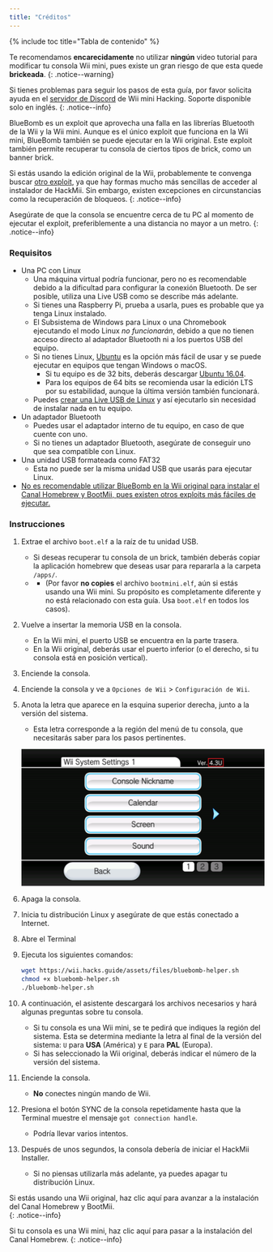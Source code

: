 ```yaml
---
title: "Créditos"
---
```


{% include toc title="Tabla de contenido" %}

Te recomendamos **encarecidamente** no utilizar **ningún** video tutorial para modificar tu consola Wii mini, pues existe un gran riesgo de que esta quede **brickeada**.
{: .notice--warning}

Si tienes problemas para seguir los pasos de esta guía, por favor solicita ayuda en el [servidor de Discord](https://discord.gg/6ryxnkS) de Wii mini Hacking. Soporte disponible solo en inglés.
{: .notice--info}

BlueBomb es un exploit que aprovecha una falla en las librerías Bluetooth de la Wii y la Wii mini. Aunque es el único exploit que funciona en la Wii mini, BlueBomb también se puede ejecutar en la Wii original. Este exploit también permite recuperar tu consola de ciertos tipos de brick, como un banner brick.

Si estás usando la edición original de la Wii, probablemente te convenga buscar [otro exploit](get-started), ya que hay formas mucho más sencillas de acceder al instalador de HackMii. Sin embargo, existen excepciones en circunstancias como la recuperación de bloqueos.
{: .notice--info}

Asegúrate de que la consola se encuentre cerca de tu PC al momento de ejecutar el exploit, preferiblemente a una distancia no mayor a un metro.
{: .notice--info}

### Requisitos

* Una PC con Linux
    * Una máquina virtual podría funcionar, pero no es recomendable debido a la dificultad para configurar la conexión Bluetooth. De ser posible, utiliza una Live USB como se describe más adelante.
    * Si tienes una Raspberry Pi, prueba a usarla, pues es probable que ya tenga Linux instalado.
    * El Subsistema de Windows para Linux o una Chromebook ejecutando el modo Linux *no funcionarán*, debido a que no tienen acceso directo al adaptador Bluetooth ni a los puertos USB del equipo.
    * Si no tienes Linux, [Ubuntu](https://ubuntu.com/download/desktop) es la opción más fácil de usar y se puede ejecutar en equipos que tengan Windows o macOS.
        * Si tu equipo es de 32 bits, deberás descargar [Ubuntu 16.04](http://releases.ubuntu.com/16.04/).
        * Para los equipos de 64 bits se recomienda usar la edición LTS por su estabilidad, aunque la última versión también funcionará.
    * Puedes [crear una Live USB de Linux](https://ubuntu.com/tutorials/tutorial-create-a-usb-stick-on-windows#1-overview) y así ejecutarlo sin necesidad de instalar nada en tu equipo.
* Un adaptador Bluetooth
    * Puedes usar el adaptador interno de tu equipo, en caso de que cuente con uno.
    * Si no tienes un adaptador Bluetooth, asegúrate de conseguir uno que sea compatible con Linux.
* Una unidad USB formateada como FAT32
    * Esta no puede ser la misma unidad USB que usarás para ejecutar Linux.
* [No es recomendable utilizar BlueBomb en la Wii original para instalar el Canal Homebrew y BootMii, pues existen otros exploits más fáciles de ejecutar.](https://bootmii.org/download/)

### Instrucciones

1. Extrae el archivo `boot.elf` a la raíz de tu unidad USB.
    + Si deseas recuperar tu consola de un brick, también deberás copiar la aplicación homebrew que deseas usar para repararla a la carpeta `/apps/`.
    + - (Por favor **no copies** el archivo `bootmini.elf`, aún si estás usando una Wii mini. Su propósito es completamente diferente y no está relacionado con esta guía. Usa `boot.elf` en todos los casos).
1. Vuelve a insertar la memoria USB en la consola.
    + En la Wii mini, el puerto USB se encuentra en la parte trasera.
    + En la Wii original, deberás usar el puerto inferior (o el derecho, si tu consola está en posición vertical).
1. Enciende la consola.
1. Enciende la consola y ve a `Opciones de Wii` > `Configuración de Wii`.
1. Anota la letra que aparece en la esquina superior derecha, junto a la versión del sistema.
    + Esta letra corresponde a la región del menú de tu consola, que necesitarás saber para los pasos pertinentes.

    ![](/images/wii/SystemMenuVersion.png)

1. Apaga la consola.
1. Inicia tu distribución Linux y asegúrate de que estás conectado a Internet.
1. Abre el Terminal
1. Ejecuta los siguientes comandos:

    ```bash
    wget https://wii.hacks.guide/assets/files/bluebomb-helper.sh
    chmod +x bluebomb-helper.sh
    ./bluebomb-helper.sh
    ```

1. A continuación, el asistente descargará los archivos necesarios y hará algunas preguntas sobre tu consola.
    + Si tu consola es una Wii mini, se te pedirá que indiques la región del sistema. Esta se determina mediante la letra al final de la versión del sistema: `U` para **USA** (América) y `E` para **PAL** (Europa).
    + Si has seleccionado la Wii original, deberás indicar el número de la versión del sistema.
1. Enciende la consola.
    + **No** conectes ningún mando de Wii.
1. Presiona el botón SYNC de la consola repetidamente hasta que la Terminal muestre el mensaje `got connection handle`.
    + Podría llevar varios intentos.
1. Después de unos segundos, la consola debería de iniciar el HackMii Installer.
    + Si no piensas utilizarla más adelante, ya puedes apagar tu distribución Linux.

Si estás usando una Wii original, haz clic aquí para avanzar a la instalación del Canal Homebrew y BootMii.<br>
{: .notice--info}

Si tu consola es una Wii mini, haz clic aquí para pasar a la instalación del Canal Homebrew.
{: .notice--info}